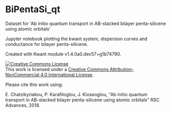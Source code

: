 # BiPentaSi_qt
Dataset for 'Ab initio quantum transport in AB-stacked bilayer penta-silicene using atomic orbitals'

Jupyter notebook plotting the kwant system, dispersion curves and conductance for bilayer penta-silicene.

Created with Kwant module v1.4.0a0.dev57+g1b74790.

<a rel="license" href="http://creativecommons.org/licenses/by-nc/4.0/"><img alt="Creative Commons License" style="border-width:0" src="https://i.creativecommons.org/l/by-nc/4.0/88x31.png" /></a><br />This work is licensed under a <a rel="license" href="http://creativecommons.org/licenses/by-nc/4.0/">Creative Commons Attribution-NonCommercial 4.0 International License</a>.


Please cite this work using:

E. Chatzikyriakou, P. Karafiloglou, J. Kioseoglou, "Ab initio quantum transport in AB-stacked bilayer penta-silicene using atomic orbitals" RSC Advances, 2018.
